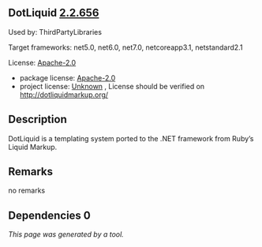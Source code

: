 DotLiquid [2.2.656](https://www.nuget.org/packages/DotLiquid/2.2.656)
--------------------

Used by: ThirdPartyLibraries

Target frameworks: net5.0, net6.0, net7.0, netcoreapp3.1, netstandard2.1

License: [Apache-2.0](../../../../licenses/apache-2.0) 

- package license: [Apache-2.0](http://www.apache.org/licenses/LICENSE-2.0) 
- project license: [Unknown](http://dotliquidmarkup.org/) , License should be verified on http://dotliquidmarkup.org/

Description
-----------
DotLiquid is a templating system ported to the .NET framework from Ruby’s Liquid Markup.

Remarks
-----------
no remarks


Dependencies 0
-----------


*This page was generated by a tool.*